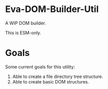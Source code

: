 # Eva-DOM-Builder-Util

A WIP DOM builder. 

This is ESM-only.

# Goals

Some current goals for this utility: 

1) Able to create a file directory tree structure.
2) Able to create basic DOM structures.